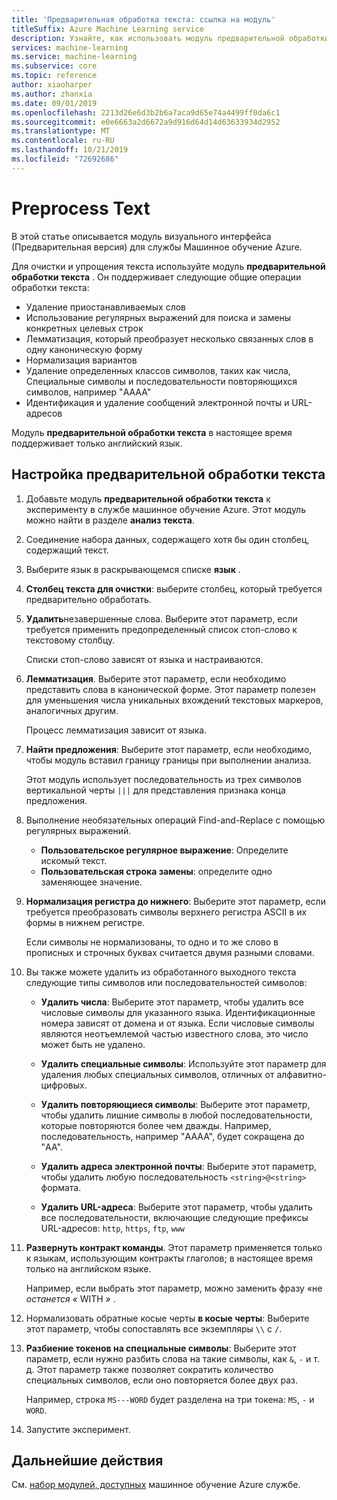 ```yaml
---
title: 'Предварительная обработка текста: ссылка на модуль'
titleSuffix: Azure Machine Learning service
description: Узнайте, как использовать модуль предварительной обработки текста в службе Машинное обучение Azure для очистки и упрощения текста.
services: machine-learning
ms.service: machine-learning
ms.subservice: core
ms.topic: reference
author: xiaoharper
ms.author: zhanxia
ms.date: 09/01/2019
ms.openlocfilehash: 2213d26e6d3b2b6a7aca9d65e74a4499ff0da6c1
ms.sourcegitcommit: e0e6663a2d6672a9d916d64d14d63633934d2952
ms.translationtype: MT
ms.contentlocale: ru-RU
ms.lasthandoff: 10/21/2019
ms.locfileid: "72692686"
---
```

# <a name="preprocess-text"></a>Preprocess Text

В этой статье описывается модуль визуального интерфейса (Предварительная версия) для службы Машинное обучение Azure.

Для очистки и упрощения текста используйте модуль **предварительной обработки текста** . Он поддерживает следующие общие операции обработки текста:

* Удаление приостанавливаемых слов
* Использование регулярных выражений для поиска и замены конкретных целевых строк
* Лемматизация, который преобразует несколько связанных слов в одну каноническую форму
* Нормализация вариантов
* Удаление определенных классов символов, таких как числа, Специальные символы и последовательности повторяющихся символов, например "AAAA"
* Идентификация и удаление сообщений электронной почты и URL-адресов

Модуль **предварительной обработки текста** в настоящее время поддерживает только английский язык.

## <a name="configure-text-preprocessing"></a>Настройка предварительной обработки текста  

1.  Добавьте модуль **предварительной обработки текста** к эксперименту в службе машинное обучение Azure. Этот модуль можно найти в разделе **анализ текста**.

1. Соединение набора данных, содержащего хотя бы один столбец, содержащий текст.

1. Выберите язык в раскрывающемся списке **язык** .

1. **Столбец текста для очистки**: выберите столбец, который требуется предварительно обработать.

1. **Удалить**незавершенные слова. Выберите этот параметр, если требуется применить предопределенный список стоп-слово к текстовому столбцу. 

    Списки стоп-слово зависят от языка и настраиваются.

1. **Лемматизация**. Выберите этот параметр, если необходимо представить слова в канонической форме. Этот параметр полезен для уменьшения числа уникальных вхождений текстовых маркеров, аналогичных другим.

    Процесс лемматизация зависит от языка.

1. **Найти предложения**: Выберите этот параметр, если необходимо, чтобы модуль вставил границу границы при выполнении анализа.

    Этот модуль использует последовательность из трех символов вертикальной черты `|||` для представления признака конца предложения.

1. Выполнение необязательных операций Find-and-Replace с помощью регулярных выражений.

    * **Пользовательское регулярное выражение**: Определите искомый текст.
    * **Пользовательская строка замены**: определите одно заменяющее значение.

1. **Нормализация регистра до нижнего**: Выберите этот параметр, если требуется преобразовать символы верхнего регистра ASCII в их формы в нижнем регистре.

    Если символы не нормализованы, то одно и то же слово в прописных и строчных буквах считается двумя разными словами.

1. Вы также можете удалить из обработанного выходного текста следующие типы символов или последовательностей символов:

    * **Удалить числа**: Выберите этот параметр, чтобы удалить все числовые символы для указанного языка. Идентификационные номера зависят от домена и от языка. Если числовые символы являются неотъемлемой частью известного слова, это число может быть не удалено.
    
    * **Удалить специальные символы**: Используйте этот параметр для удаления любых специальных символов, отличных от алфавитно-цифровых.
    
    * **Удалить повторяющиеся символы**: Выберите этот параметр, чтобы удалить лишние символы в любой последовательности, которые повторяются более чем дважды. Например, последовательность, например "AAAA", будет сокращена до "AA".
    
    * **Удалить адреса электронной почты**: Выберите этот параметр, чтобы удалить любую последовательность `<string>@<string>` формата.  
    * **Удалить URL-адреса**: Выберите этот параметр, чтобы удалить все последовательности, включающие следующие префиксы URL-адресов: `http`, `https`, `ftp`, `www`
    
1. **Развернуть контракт команды**. Этот параметр применяется только к языкам, использующим контракты глаголов; в настоящее время только на английском языке. 

    Например, если выбрать этот параметр, можно заменить фразу «не *останется «* WITH *»* .

1. Нормализовать обратные косые черты **в косые черты**: Выберите этот параметр, чтобы сопоставлять все экземпляры `\\` с `/`.

1. **Разбиение токенов на специальные символы**: Выберите этот параметр, если нужно разбить слова на такие символы, как `&`, `-` и т. д. Этот параметр также позволяет сократить количество специальных символов, если оно повторяется более двух раз. 

    Например, строка `MS---WORD` будет разделена на три токена: `MS`, `-` и `WORD`.

1. Запустите эксперимент.

## <a name="next-steps"></a>Дальнейшие действия

См. [набор модулей, доступных](module-reference.md) машинное обучение Azure службе. 